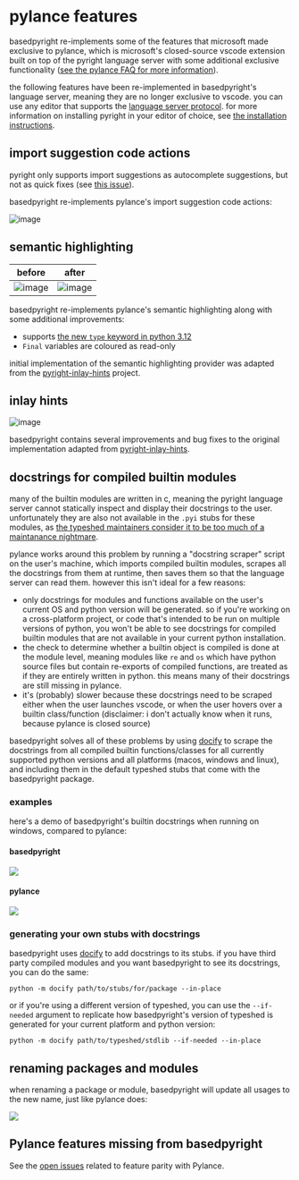 # pylance features

basedpyright re-implements some of the features that microsoft made exclusive to pylance, which is microsoft's closed-source vscode extension built on top of the pyright language server with some additional exclusive functionality ([see the pylance FAQ for more information](https://github.com/microsoft/pylance-release/blob/main/FAQ.md#what-features-are-in-pylance-but-not-in-pyright-what-is-the-difference-exactly)).

the following features have been re-implemented in basedpyright's language server, meaning they are no longer exclusive to vscode. you can use any editor that supports the [language server protocol](https://microsoft.github.io/language-server-protocol/). for more information on installing pyright in your editor of choice, see [the installation instructions](../installation/ides.md).

## import suggestion code actions

pyright only supports import suggestions as autocomplete suggestions, but not as quick fixes (see [this issue](https://github.com/microsoft/pyright/issues/4263#issuecomment-1333987645)).

basedpyright re-implements pylance's import suggestion code actions:

![image](https://github.com/DetachHead/basedpyright/assets/57028336/a3e8a506-5682-4230-a43c-e815c84889c0)

## semantic highlighting

| before                                                                                                    | after                                                                                                     |
| --------------------------------------------------------------------------------------------------------- | --------------------------------------------------------------------------------------------------------- |
| ![image](https://github.com/DetachHead/basedpyright/assets/57028336/f2977463-b828-470e-8094-ca437a312350) | ![image](https://github.com/DetachHead/basedpyright/assets/57028336/e2c7999e-28c0-4a4c-b975-f63575ec3404) |

basedpyright re-implements pylance's semantic highlighting along with some additional improvements:

-   supports [the new `type` keyword in python 3.12](https://peps.python.org/pep-0695/)
-   `Final` variables are coloured as read-only

initial implementation of the semantic highlighting provider was adapted from the [pyright-inlay-hints](https://github.com/jbradaric/pyright-inlay-hints) project.

## inlay hints

![image](https://github.com/DetachHead/basedpyright/assets/57028336/41ed93e8-04e2-4163-a1be-c9ec8f3d90df)

basedpyright contains several improvements and bug fixes to the original implementation adapted from [pyright-inlay-hints](https://github.com/jbradaric/pyright-inlay-hints).

## docstrings for compiled builtin modules

many of the builtin modules are written in c, meaning the pyright language server cannot statically inspect and display their docstrings to the user. unfortunately they are also not available in the `.pyi` stubs for these modules, as [the typeshed maintainers consider it to be too much of a maintanance nightmare](https://github.com/python/typeshed/issues/4881#issuecomment-1275775973).

pylance works around this problem by running a "docstring scraper" script on the user's machine, which imports compiled builtin modules, scrapes all the docstrings from them at runtime, then saves them so that the language server can read them. however this isn't ideal for a few reasons:

-   only docstrings for modules and functions available on the user's current OS and python version will be generated. so if you're working on a cross-platform project, or code that's intended to be run on multiple versions of python, you won't be able to see docstrings for compiled builtin modules that are not available in your current python installation.
-   the check to determine whether a builtin object is compiled is done at the module level, meaning modules like `re` and `os` which have python source files but contain re-exports of compiled functions, are treated as if they are entirely written in python. this means many of their docstrings are still missing in pylance.
-   it's (probably) slower because these docstrings need to be scraped either when the user launches vscode, or when the user hovers over a builtin class/function (disclaimer: i don't actually know when it runs, because pylance is closed source)

basedpyright solves all of these problems by using [docify](https://github.com/AThePeanut4/docify) to scrape the docstrings from all compiled builtin functions/classes for all currently supported python versions and all platforms (macos, windows and linux), and including them in the default typeshed stubs that come with the basedpyright package.

### examples

here's a demo of basedpyright's builtin docstrings when running on windows, compared to pylance:

#### basedpyright

![](https://github.com/DetachHead/basedpyright/assets/57028336/df4f4916-4b5e-4367-bd88-4ddadf283780)

#### pylance

![](https://github.com/DetachHead/basedpyright/assets/57028336/15a38478-8405-419c-a6e1-3c0801808896)

### generating your own stubs with docstrings

basedpyright uses [docify](https://github.com/AThePeanut4/docify) to add docstrings to its stubs. if you have third party compiled modules and you want basedpyright to see its docstrings, you can do the same:

```
python -m docify path/to/stubs/for/package --in-place
```

or if you're using a different version of typeshed, you can use the `--if-needed` argument to replicate how basedpyright's version of typeshed is generated for your current platform and python version:

```
python -m docify path/to/typeshed/stdlib --if-needed --in-place
```

## renaming packages and modules

when renaming a package or module, basedpyright will update all usages to the new name, just like pylance does:

![](https://github.com/user-attachments/assets/6207fe90-027a-4227-a1ed-d2c4406ad38c)

## Pylance features missing from basedpyright

See the [open issues](https://github.com/DetachHead/basedpyright/issues?q=is:issue+is:open+pylance+label:%22pylance+parity%22) related to feature parity with Pylance.
